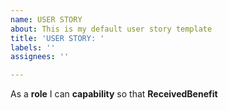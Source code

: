 ```yaml
---
name: USER STORY
about: This is my default user story template
title: 'USER STORY: '
labels: ''
assignees: ''

---
```


As a **role** I can **capability** so that **ReceivedBenefit**
